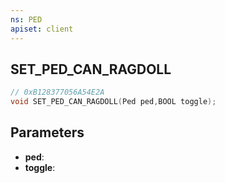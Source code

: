 ```yaml
---
ns: PED
apiset: client
---
```

## SET_PED_CAN_RAGDOLL

```c
// 0xB128377056A54E2A
void SET_PED_CAN_RAGDOLL(Ped ped,BOOL toggle);
```


## Parameters
* **ped**:
* **toggle**:



